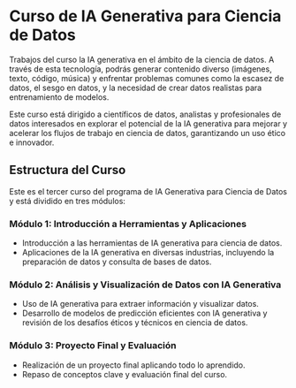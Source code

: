 # Curso de IA Generativa para Ciencia de Datos

Trabajos del curso la IA generativa en el ámbito de la ciencia de datos. A través de esta tecnología, podrás generar contenido diverso (imágenes, texto, código, música) y enfrentar problemas comunes como la escasez de datos, el sesgo en datos, y la necesidad de crear datos realistas para entrenamiento de modelos.

Este curso está dirigido a científicos de datos, analistas y profesionales de datos interesados en explorar el potencial de la IA generativa para mejorar y acelerar los flujos de trabajo en ciencia de datos, garantizando un uso ético e innovador.

## Estructura del Curso

Este es el tercer curso del programa de IA Generativa para Ciencia de Datos y está dividido en tres módulos:

### Módulo 1: Introducción a Herramientas y Aplicaciones
- Introducción a las herramientas de IA generativa para ciencia de datos.
- Aplicaciones de la IA generativa en diversas industrias, incluyendo la preparación de datos y consulta de bases de datos.

### Módulo 2: Análisis y Visualización de Datos con IA Generativa
- Uso de IA generativa para extraer información y visualizar datos.
- Desarrollo de modelos de predicción eficientes con IA generativa y revisión de los desafíos éticos y técnicos en ciencia de datos.

### Módulo 3: Proyecto Final y Evaluación
- Realización de un proyecto final aplicando todo lo aprendido.
- Repaso de conceptos clave y evaluación final del curso.


